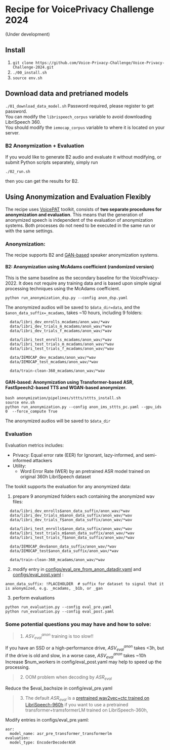 # Recipe for VoicePrivacy Challenge 2024 
(Under development)

## Install

1. `git clone https://github.com/Voice-Privacy-Challenge/Voice-Privacy-Challenge-2024.git`
2. `./00_install.sh`
3. `source env.sh`

## Download data and pretrianed models

`./01_download_data_model.sh` Password required, please register to get password.  
You can modify the `librispeech_corpus` variable to avoid downloading LibriSpeech 360.  
You should modify the `iemocap_corpus` variable to where it is located on your server.

### B2 Anonymization + Evaluation 
If you would like to generate B2 audio and evaluate it without modifying, or submit Python scripts separately, simply run

`./02_run.sh`

then you can get the results for B2.

## Using Anonymization and Evaluation Flexibly 
The recipe uses [VoicePAT](https://github.com/DigitalPhonetics/VoicePAT) toolkit, consists of **two separate procedures for anonymization and evaluation**. This means that the generation of anonymized speech is independent of the evaluation of anonymization systems. Both processes do not need to be executed in the same run or with the same settings. 

### Anonymization: 
The recipe supports B2 and [GAN-based](https://ieeexplore.ieee.org/stamp/stamp.jsp?arnumber=10096607) speaker anonymization systems.
#### B2: Anonymization using McAdams coefficient (randomized version)
This is the same baseline as the secondary baseline for the VoicePrivacy-2022. It does not require any training data and is based upon simple signal processing techniques using the McAdams coefficient.

```
python run_anonymization_dsp.py --config anon_dsp.yaml
```
The anonymized audios will be saved to `$data_dir=data`,  and the `$anon_data_suffix=_mcadams`, takes ~10 hours, including 9 folders:

```
  data/libri_dev_enrolls_mcadams/anon_wav/*wav
  data/libri_dev_trials_m_mcadams/anon_wav/*wav
  data/libri_dev_trials_f_mcadams/anon_wav/*wav

  data/libri_test_enrolls_mcadams/anon_wav/*wav
  data/libri_test_trials_m_mcadams/anon_wav/*wav
  data/libri_test_trials_f_mcadams/anon_wav/*wav

  data/IEMOCAP_dev_mcadams/anon_wav/*wav
  data/IEMOCAP_test_mcadams/anon_wav/*wav

  data/train-clean-360_mcadams/anon_wav/*wav
```

#### GAN-based: Anonymization using Transformer-based ASR, FastSpeech2-based TTS and WGAN-based anonymizer.

```
bash anonymization/pipelines/sttts/sttts_install.sh
source env.sh
python run_anonymization.py --config anon_ims_sttts_pc.yaml --gpu_ids 0  --force_compute True
```
The anonymized audios will be saved to `$data_dir`


### Evaluation
Evaluation metrics includes:
- Privacy: Equal error rate (EER) for Ignorant, lazy-informed, and semi-informed attackers
- Utility:
  - Word Error Rate (WER) by an pretrained ASR model trained on original 360h LibriSpeech dataset

The tookit supports the evaluation for any anonymized data:
1. prepare 9 anonymized folders each containing the anonymized wav files:
```
  data/libri_dev_enrolls$anon_data_suffix/anon_wav/*wav
  data/libri_dev_trials_m$anon_data_suffix/anon_wav/*wav
  data/libri_dev_trials_f$anon_data_suffix/anon_wav/*wav

  data/libri_test_enrolls$anon_data_suffix/anon_wav/*wav
  data/libri_test_trials_m$anon_data_suffix/anon_wav/*wav
  data/libri_test_trials_f$anon_data_suffix/anon_wav/*wav

  data/IEMOCAP_dev$anon_data_suffix/anon_wav/*wav
  data/IEMOCAP_test$anon_data_suffix/anon_wav/*wav

  data/train-clean-360_mcadams/anon_wav/*wav
```
2. modify entry in [configs/eval_pre_from_anon_datadir.yaml](https://github.com/DigitalPhonetics/VoicePAT/blob/vpc/configs/eval_pre.yaml) and [configs/eval_post.yaml](https://github.com/DigitalPhonetics/VoicePAT/blob/vpc/configs/eval_post.yaml) :
```
anon_data_suffix: !PLACEHOLDER  # suffix for dataset to signal that it is anonymized, e.g. _mcadams, _b1b, or _gan
```
3. perform evaluations
  ```
  python run_evaluation.py --config eval_pre.yaml
  python run_evaluation.py --config eval_post.yaml
  ```

### Some potential questions you may have and how to solve:
> 1. $ASV_{eval}^{anon}$ training is too slow!!

If you have an SSD or a high-performance drive, $ASV_{eval}^{anon}$ takes <3h, but if the drive is old and slow, in a worse case,  $ASV_{eval}^{anon}$ takes ~10h Increase $num_workers in config/eval_post.yaml may help to speed up the processing.

> 2. OOM problem when decoding by $ASR_{eval}$

Reduce the $eval_bachsize in config/eval_pre.yaml

> 3. The default $ASR_{eval}$ is a [pretrained wav2vec+ctc trained on LibriSpeech-960h](https://huggingface.co/speechbrain/asr-wav2vec2-librispeech) if you want to use a pretrained transformer+tramsformerLM trained on LibriSpeech-360h,

Modify entries in configs/eval_pre.yaml: 
```
asr:
  model_name: asr_pre_transformer_transformerlm
evaluation:
  model_type: EncoderDecoderASR
```

